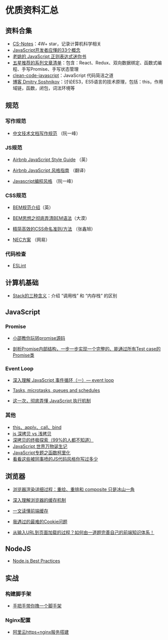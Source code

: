 # 优质资料汇总



## 资料合集

* [CS-Notes](https://github.com/CyC2018/CS-Notes)：4W+ star，记录计算机科学相关
* [JavaScript开发者应懂的33个概念](https://github.com/stephentian/33-js-concepts)
* [老姚的 JavaScript 正则表达式迷你书](https://github.com/qdlaoyao/js-regex-mini-book)
* [五星推荐的系列文章清单](https://juejin.im/post/5c1f01fef265da61587723f4)：包含：React、Redux、双向数据绑定、函数式编程、手写Promise、手写状态管理
* [clean\-code\-javascript](https://github.com/ryanmcdermott/clean-code-javascript)：JavaScript 代码简洁之道
* [博客 Dmitry Soshnikov](http://dmitrysoshnikov.com/)：讨论ES3，ES5语言的技术原理，包括：this，作用域链，函数，闭包，词法环境等




## 规范

### 写作规范

* [中文技术文档写作规范](https://github.com/ruanyf/document-style-guide) （阮一峰）


### JS规范

* [Airbnb JavaScript Style Guide](https://github.com/airbnb/javascript) （英）

* [Airbnb JavaScript 风格指南](https://github.com/lin-123/javascript) （翻译）

* [Javascript编程风格](http://www.ruanyifeng.com/blog/2012/04/javascript_programming_style.html) （阮一峰）


### CSS规范

* [BEM规范介绍](https://en.bem.info/methodology/quick-start/)（英）

* [BEM思想之彻底弄清BEM语法](https://www.w3cplus.com/css/mindbemding-getting-your-head-round-bem-syntax.html)（大漠）

* [精简高效的CSS命名准则/方法](https://www.zhangxinxu.com/wordpress/2010/09/%E7%B2%BE%E7%AE%80%E9%AB%98%E6%95%88%E7%9A%84css%E5%91%BD%E5%90%8D%E5%87%86%E5%88%99%E6%96%B9%E6%B3%95/) （张鑫旭）

* [NEC方案](http://nec.netease.com/standard) （网易）


### 代码检查

* [ESLint](http://eslint.cn/)



## 计算机基础

* [Stack的三种含义](http://www.ruanyifeng.com/blog/2013/11/stack.html)：介绍 “调用栈” 和 “内存栈“ 的区别



## JavaScript

### Promise

- [小邵教你玩转promise源码](https://juejin.im/post/5b6e5cbf51882519ad61b67e)

- [剖析Promise内部结构，一步一步实现一个完整的、能通过所有Test case的Promise类 ](https://github.com/xieranmaya/blog/issues/3)


### Event Loop

* [深入理解 JavaScript 事件循环（一）— event loop](https://www.cnblogs.com/dong-xu/p/7000163.html)

* [Tasks, microtasks, queues and schedules](https://jakearchibald.com/2015/tasks-microtasks-queues-and-schedules/)

* [这一次，彻底弄懂 JavaScript 执行机制](https://juejin.im/post/59e85eebf265da430d571f89#comment)


### 其他

- [this、apply、call、bind](https://juejin.im/post/59bfe84351882531b730bac2)
- [js 深拷贝 vs 浅拷贝](https://juejin.im/post/59ac1c4ef265da248e75892b)
- [深拷贝的终极探索（99%的人都不知道）](https://segmentfault.com/a/1190000016672263)
- [JavaScript 世界万物诞生记](https://zhuanlan.zhihu.com/p/22989691)
- [JavaScript专题之函数柯里化](https://github.com/mqyqingfeng/Blog/issues/42)
- [看看这些被同事喷的JS代码风格你写过多少](https://juejin.im/post/5becf928f265da61380ec986)



## 浏览器

* [浏览器渲染详细过程：重绘、重排和 composite 只是冰山一角](https://juejin.im/entry/590801780ce46300617c89b8)

* [深入理解浏览器的缓存机制](https://juejin.im/post/5b014aa66fb9a07ac23b04c8)

* [一文读懂前端缓存](https://zhuanlan.zhihu.com/p/44789005)

* [我遇过的最难的Cookie问题](https://github.com/aszx87410/blog/issues/17)

* [从输入URL到页面加载的过程？如何由一道题完善自己的前端知识体系！](http://www.dailichun.com/2018/03/12/whenyouenteraurl.html)


## NodeJS

* [Node.js Best Practices](https://github.com/i0natan/nodebestpractices)



## 实战

### 构建脚手架

* [手把手带你撸一个脚手架](https://juejin.im/post/5bead1b25188251e1a1f4d34)



### Nginx配置

* [阿里云https\+nginx服务搭建](https://www.cnblogs.com/fanxingthink/p/8244694.html)